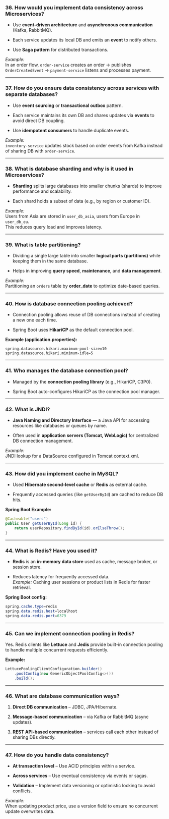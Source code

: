 ### 36. How would you implement data consistency across Microservices?

- Use **event-driven architecture** and **asynchronous communication** (Kafka, RabbitMQ).
    
- Each service updates its local DB and emits an **event** to notify others.
    
- Use **Saga pattern** for distributed transactions.
    

_Example:_  
In an order flow, `order-service` creates an order → publishes `OrderCreatedEvent` → `payment-service` listens and processes payment.

---

### 37. How do you ensure data consistency across services with separate databases?

- Use **event sourcing** or **transactional outbox** pattern.
    
- Each service maintains its own DB and shares updates via **events** to avoid direct DB coupling.
    
- Use **idempotent consumers** to handle duplicate events.
    

_Example:_  
`inventory-service` updates stock based on order events from Kafka instead of sharing DB with `order-service`.

---

### 38. What is database sharding and why is it used in Microservices?

- **Sharding** splits large databases into smaller chunks (shards) to improve performance and scalability.
    
- Each shard holds a subset of data (e.g., by region or customer ID).
    

_Example:_  
Users from Asia are stored in `user_db_asia`, users from Europe in `user_db_eu`.  
This reduces query load and improves latency.

---

### 39. What is table partitioning?

- Dividing a single large table into smaller **logical parts (partitions)** while keeping them in the same database.
    
- Helps in improving **query speed**, **maintenance**, and **data management**.
    

_Example:_  
Partitioning an `orders` table by **order_date** to optimize date-based queries.

---

### 40. How is database connection pooling achieved?

- Connection pooling allows reuse of DB connections instead of creating a new one each time.
    
- Spring Boot uses **HikariCP** as the default connection pool.
    

**Example (application.properties):**

```properties
spring.datasource.hikari.maximum-pool-size=10
spring.datasource.hikari.minimum-idle=5
```

---

### 41. Who manages the database connection pool?

- Managed by the **connection pooling library** (e.g., HikariCP, C3P0).
    
- Spring Boot auto-configures HikariCP as the connection pool manager.
    

---

### 42. What is JNDI?

- **Java Naming and Directory Interface** — a Java API for accessing resources like databases or queues by name.
    
- Often used in **application servers (Tomcat, WebLogic)** for centralized DB connection management.
    

_Example:_  
JNDI lookup for a DataSource configured in Tomcat context.xml.

---

### 43. How did you implement cache in MySQL?

- Used **Hibernate second-level cache** or **Redis** as external cache.
    
- Frequently accessed queries (like `getUserById`) are cached to reduce DB hits.
    

**Spring Boot Example:**

```java
@Cacheable("users")
public User getUserById(Long id) {
    return userRepository.findById(id).orElseThrow();
}
```

---

### 44. What is Redis? Have you used it?

- **Redis** is an **in-memory data store** used as cache, message broker, or session store.
    
- Reduces latency for frequently accessed data.  
    _Example:_ Caching user sessions or product lists in Redis for faster retrieval.
    

**Spring Boot config:**

```java
spring.cache.type=redis
spring.data.redis.host=localhost
spring.data.redis.port=6379
```

---

### 45. Can we implement connection pooling in Redis?

Yes. Redis clients like **Lettuce** and **Jedis** provide built-in connection pooling to handle multiple concurrent requests efficiently.

**Example:**

```java
LettucePoolingClientConfiguration.builder()
    .poolConfig(new GenericObjectPoolConfig<>())
    .build();
```

---

### 46. What are database communication ways?

1. **Direct DB communication** – JDBC, JPA/Hibernate.
    
2. **Message-based communication** – via Kafka or RabbitMQ (async updates).
    
3. **REST API-based communication** – services call each other instead of sharing DBs directly.
    

---

### 47. How do you handle data consistency?

- **At transaction level** – Use ACID principles within a service.
    
- **Across services** – Use eventual consistency via events or sagas.
    
- **Validation** – Implement data versioning or optimistic locking to avoid conflicts.
    

_Example:_  
When updating product price, use a version field to ensure no concurrent update overwrites data.